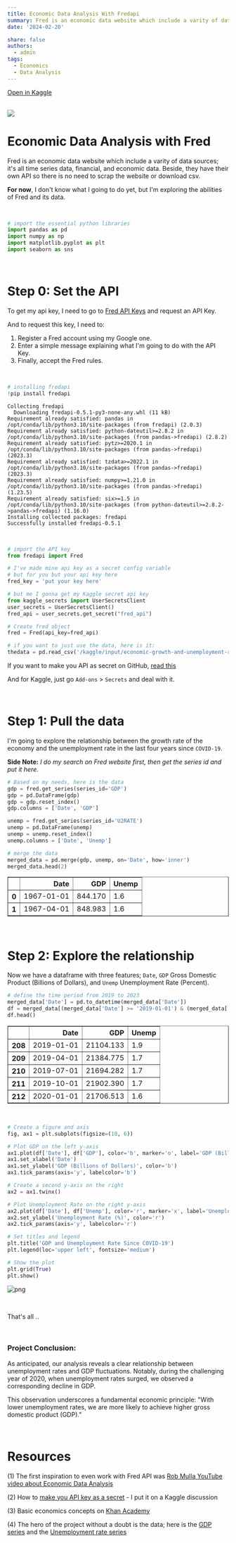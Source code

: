 ```yaml
---
title: Economic Data Analysis With Fredapi
summary: Fred is an economic data website which include a varity of data sources; it's all time series data, financial, and economic data. Beside, they have their own API so there is no need to scrap the website or download csv.
date: '2024-02-20'

share: false
authors: 
  - admin
tags: 
  - Economics
  - Data Analysis
---
```


[Open in Kaggle](https://www.kaggle.com/code/mohamedyosef101/economic-data-analysis-with-fredapi)

<div><br></div>


<img src="https://news.research.stlouisfed.org/wp-content/uploads/2021/03/FINAL-30-years_LG.png">

# Economic Data Analysis with Fred
Fred is an economic data website which include a varity of data sources; it's all time series data, financial, and economic data. Beside, they have their own API so there is no need to scrap the website or download csv.

**For now**, I don't know what I going to do yet, but I'm exploring the abilities of Fred and its data.

<br>

```python
# import the essential python libraries
import pandas as pd
import numpy as np
import matplotlib.pyplot as plt
import seaborn as sns
```


<div><br></div>

# Step 0: Set the API
To get my api key, I need to go to [Fred API Keys](https://fred.stlouisfed.org/docs/api/api_key.html) and request an API Key.

And to request this key, I need to: 
1. Register a Fred account using my Google one.
2. Enter a simple message explaining what I'm going to do with the API Key.
3. Finally, accept the Fred rules.

<br>

```python
# installing fredapi
!pip install fredapi
```

    Collecting fredapi
      Downloading fredapi-0.5.1-py3-none-any.whl (11 kB)
    Requirement already satisfied: pandas in /opt/conda/lib/python3.10/site-packages (from fredapi) (2.0.3)
    Requirement already satisfied: python-dateutil>=2.8.2 in /opt/conda/lib/python3.10/site-packages (from pandas->fredapi) (2.8.2)
    Requirement already satisfied: pytz>=2020.1 in /opt/conda/lib/python3.10/site-packages (from pandas->fredapi) (2023.3)
    Requirement already satisfied: tzdata>=2022.1 in /opt/conda/lib/python3.10/site-packages (from pandas->fredapi) (2023.3)
    Requirement already satisfied: numpy>=1.21.0 in /opt/conda/lib/python3.10/site-packages (from pandas->fredapi) (1.23.5)
    Requirement already satisfied: six>=1.5 in /opt/conda/lib/python3.10/site-packages (from python-dateutil>=2.8.2->pandas->fredapi) (1.16.0)
    Installing collected packages: fredapi
    Successfully installed fredapi-0.5.1

<div><br></div>

```python
# import the API key
from fredapi import Fred

# I've made mine api key as a secret config variable
# but for you but your api key here
fred_key = 'put your key here' 

# but me I gonna get my Kaggle secret api key 
from kaggle_secrets import UserSecretsClient
user_secrets = UserSecretsClient()
fred_api = user_secrets.get_secret("fred_api")

# Create fred object
fred = Fred(api_key=fred_api)

# if you want to just use the data, here is it:
thedata = pd.read_csv('/kaggle/input/economic-growth-and-unemployment-rate/gdp_and_unemp.csv')
```

If you want to make you API as secret on GitHub, [read this](https://www.kaggle.com/discussions/general/441975)

And for Kaggle, just go `Add-ons` > `Secrets` and deal with it.


<div><br></div>

# Step 1: Pull the data
I'm going to explore the relationship between the growth rate of the economy and the unemployment rate in the last four years since `COVID-19`. 

**Side Note:**
*I do my search on Fred website first, then get the series id and put it here.*

```python
# Based on my needs, here is the data
gdp = fred.get_series(series_id='GDP')
gdp = pd.DataFrame(gdp)
gdp = gdp.reset_index()
gdp.columns = ['Date', 'GDP'] 

unemp = fred.get_series(series_id='U2RATE')
unemp = pd.DataFrame(unemp)
unemp = unemp.reset_index()
unemp.columns = ['Date', 'Unemp']

# merge the data
merged_data = pd.merge(gdp, unemp, on='Date', how='inner')
merged_data.head(2)
```

<div>
<style scoped>
    .dataframe tbody tr th:only-of-type {
        vertical-align: middle;
    }

    .dataframe tbody tr th {
        vertical-align: top;
    }

    .dataframe thead th {
        text-align: right;
    }
</style>
<table border="1" class="dataframe">
  <thead>
    <tr style="text-align: right;">
      <th></th>
      <th>Date</th>
      <th>GDP</th>
      <th>Unemp</th>
    </tr>
  </thead>
  <tbody>
    <tr>
      <th>0</th>
      <td>1967-01-01</td>
      <td>844.170</td>
      <td>1.6</td>
    </tr>
    <tr>
      <th>1</th>
      <td>1967-04-01</td>
      <td>848.983</td>
      <td>1.6</td>
    </tr>
  </tbody>
</table>
</div>


<div><br></div>

# Step 2: Explore the relationship
Now we have a dataframe with three features; `Date`, `GDP` Gross Domestic Product (Billions of Dollars), and `Unemp` Unemployment Rate (Percent).

```python
# define the time period from 2019 to 2023
merged_data['Date'] = pd.to_datetime(merged_data['Date'])
df = merged_data[(merged_data['Date'] >= '2019-01-01') & (merged_data['Date'] <= '2023-12-31')]
df.head()
```

<div>
<style scoped>
    .dataframe tbody tr th:only-of-type {
        vertical-align: middle;
    }

    .dataframe tbody tr th {
        vertical-align: top;
    }

    .dataframe thead th {
        text-align: right;
    }
</style>
<table border="1" class="dataframe">
  <thead>
    <tr style="text-align: right;">
      <th></th>
      <th>Date</th>
      <th>GDP</th>
      <th>Unemp</th>
    </tr>
  </thead>
  <tbody>
    <tr>
      <th>208</th>
      <td>2019-01-01</td>
      <td>21104.133</td>
      <td>1.9</td>
    </tr>
    <tr>
      <th>209</th>
      <td>2019-04-01</td>
      <td>21384.775</td>
      <td>1.7</td>
    </tr>
    <tr>
      <th>210</th>
      <td>2019-07-01</td>
      <td>21694.282</td>
      <td>1.7</td>
    </tr>
    <tr>
      <th>211</th>
      <td>2019-10-01</td>
      <td>21902.390</td>
      <td>1.7</td>
    </tr>
    <tr>
      <th>212</th>
      <td>2020-01-01</td>
      <td>21706.513</td>
      <td>1.6</td>
    </tr>
  </tbody>
</table>
</div>

<div><br></div>

```python
# Create a figure and axis
fig, ax1 = plt.subplots(figsize=(10, 6))

# Plot GDP on the left y-axis
ax1.plot(df['Date'], df['GDP'], color='b', marker='o', label='GDP (Billions of Dollars)')
ax1.set_xlabel('Date')
ax1.set_ylabel('GDP (Billions of Dollars)', color='b')
ax1.tick_params(axis='y', labelcolor='b')

# Create a second y-axis on the right
ax2 = ax1.twinx()

# Plot Unemployment Rate on the right y-axis
ax2.plot(df['Date'], df['Unemp'], color='r', marker='x', label='Unemployment Rate (%)')
ax2.set_ylabel('Unemployment Rate (%)', color='r')
ax2.tick_params(axis='y', labelcolor='r')

# Set titles and legend
plt.title('GDP and Unemployment Rate Since COVID-19')
plt.legend(loc='upper left', fontsize='medium')

# Show the plot
plt.grid(True)
plt.show()
```

    
![png](output_12_0.png)
    

<div><br></div>

That's all ..

<div><br></div>

### **Project Conclusion:**

As anticipated, our analysis reveals a clear relationship between unemployment rates and GDP fluctuations. Notably, during the challenging year of 2020, when unemployment rates surged, we observed a corresponding decline in GDP. 

This observation underscores a fundamental economic principle: "With lower unemployment rates, we are more likely to achieve higher gross domestic product (GDP)." 


<div><br></div>

# Resources
(1) The first inspiration to even work with Fred API was [Rob Mulla YouTube video about Economic Data Analysis](https://www.kaggle.com/code/robikscube/economic-analysis-with-pandas-youtube-tutorial/notebook)

(2) How to [make you API key as a secret](https://www.kaggle.com/discussions/general/441975) - I put it on a Kaggle discussion

(3) Basic economics concepts on [Khan Academy](https://www.khanacademy.org/economics-finance-domain/macroeconomics/macro-basic-economics-concepts)

(4) The hero of the project without a doubt is the data; here is the [GDP series](https://fred.stlouisfed.org/series/GDP) and the [Unemployment rate series](https://fred.stlouisfed.org/series/U2RATE)

<div><br></div>
